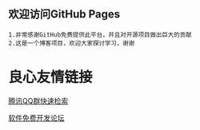 ## 欢迎访问GitHub Pages
	1.非常感谢GitHub免费提供此平台，并且对开源项目做出巨大的贡献
	2.这是一个博客项目，欢迎大家探讨学习，谢谢

 # 良心友情链接

[腾讯QQ群快速检索](http://u.720life.cn/s/8cf73f7c)

[软件免费开发论坛](http://u.720life.cn/s/bbb01dc0)
